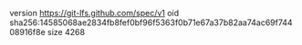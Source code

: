 version https://git-lfs.github.com/spec/v1
oid sha256:14585068ae2834fb8fef0bf96f5363f0b71e67a37b82aa74ac69f74408916f8e
size 4268
